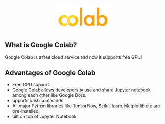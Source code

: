 <p align="center"><img width="40%" src="https://github.com/jinkyukim-me/GoogleColab/blob/master/img/colab_logo.png" /></p>

## What is Google Colab?
Google Colab is a free cloud service and now it supports free GPU!

## Advantages of Google Colab
* Free GPU support.
* Google Colab allows developers to use and share Jupyter notebook among each other like Google Docs.
* upports bash commands
* All major Python libraries like TensorFlow, Scikit-learn, Matplotlib etc are pre-installed.
* uilt on top of Jupyter Notebook
